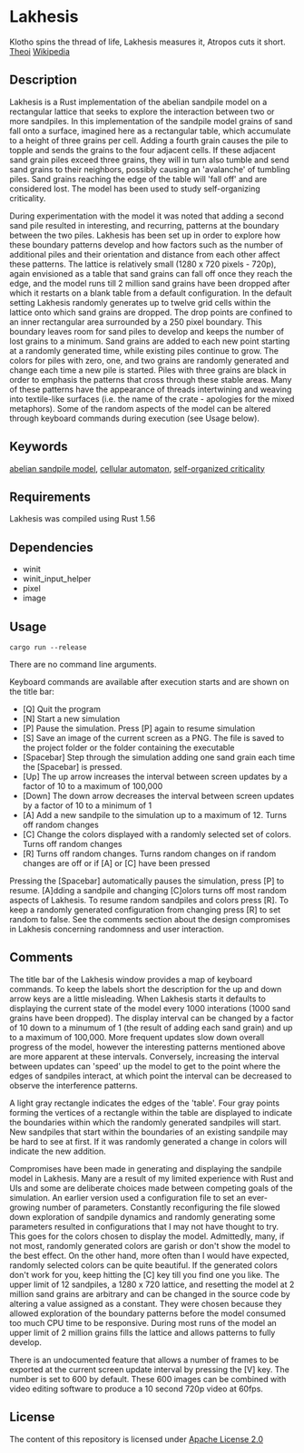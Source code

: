 Lakhesis
========

Klotho spins the thread of life, Lakhesis measures it, Atropos cuts it short. [Theoi][1] [Wikipedia][2]

Description
-----------

Lakhesis is a Rust implementation of the abelian sandpile model on a rectangular lattice that seeks to explore the interaction between two or more sandpiles. In this implementation of the sandpile model grains of sand fall onto a surface, imagined here as a rectangular table, which accumulate to a height of three grains per cell. Adding a fourth grain causes the pile to topple and sends the  grains to the four adjacent cells. If these adjacent sand grain piles exceed three grains, they will in turn also tumble and send sand grains to their neighbors, possibly causing an 'avalanche' of tumbling piles. Sand grains reaching the edge of the table will 'fall off' and are considered lost. The model has been used to study self-organizing criticality.

During experimentation with the model it was noted that adding a second sand pile resulted in interesting, and recurring, patterns at the boundary between the two piles. Lakhesis has been set up in order to explore how these boundary patterns develop and how factors such as the number of additional piles and their orientation and distance from each other affect these patterns. The lattice is relatively small (1280 x 720 pixels - 720p), again envisioned as a table that sand grains can fall off once they reach the edge, and the model runs till 2 million sand grains have been dropped after which it restarts on a blank table from a default configuration. In the default setting Lakhesis randomly generates up to twelve grid cells within the lattice onto which sand grains are dropped. The drop points are confined to an inner rectangular area surrounded by a 250 pixel boundary. This boundary leaves room for sand piles to develop and keeps the number of lost grains to a minimum. Sand grains are added to each new point starting at a randomly generated time, while existing piles continue to grow. The colors for piles with zero, one, and two grains are randomly generated and change each time a new pile is started. Piles with three grains are black in order to emphasis the patterns that cross through these stable areas. Many of these patterns have the appearance of threads intertwining and weaving into textile-like surfaces (i.e. the name of the crate - apologies for the mixed metaphors). Some of the random aspects of the model can be altered through keyboard commands during execution (see Usage below).

Keywords
--------

[abelian sandpile model][3], [cellular automaton][4], [self-organized criticality][5]


Requirements
------------

Lakhesis was compiled using Rust 1.56 

Dependencies
------------

* winit
* winit_input_helper
* pixel
* image

Usage
-----

`cargo run --release`

There are no command line arguments.

Keyboard commands are available after execution starts and are shown on the title bar:

* [Q] Quit the program
* [N] Start a new simulation
* [P] Pause the simulation. Press [P] again to resume simulation
* [S] Save an image of the current screen as a PNG. The file is saved to the project folder or the folder containing the executable
* [Spacebar] Step through the simulation adding one sand grain each time the [Spacebar] is pressed.
* [Up] The up arrow increases the interval between screen updates by a factor of 10 to a maximum of 100,000
* [Down] The down arrow decreases the interval between screen updates by a factor of 10 to a minimum of 1
* [A] Add a new sandpile to the simulation up to a maximum of 12. Turns off random changes
* [C] Change the colors displayed with a randomly selected set of colors. Turns off random changes
* [R] Turns off random changes. Turns random changes on if random changes are off or if [A] or [C] have been pressed

Pressing the [Spacebar] automatically pauses the simulation, press [P] to resume. [A]dding a sandpile and changing [C]olors turns off most random aspects of Lakhesis. To resume random sandpiles and colors press [R]. To keep a randomly generated configuration from changing press [R] to set random to false. See the comments section about the design compromises in Lakhesis concerning randomness and user interaction.

Comments
--------

The title bar of the Lakhesis window provides a map of keyboard commands. To keep the labels short the description for the up and down arrow keys are a little misleading. When Lakhesis starts it defaults to displaying the current state of the model every 1000 interations (1000 sand grains have been dropped). The display interval can be changed by a factor of 10 down to a minumum of 1 (the result of adding each sand grain) and up to a maximum of 100,000. More frequent updates slow down overall progress of the model, however the interesting patterns mentioned above are more apparent at these intervals. Conversely, increasing the interval between updates can 'speed' up the model to get to the point where the edges of sandpiles interact, at which point the interval can be decreased to observe the interference patterns.

A light gray rectangle indicates the edges of the 'table'. Four gray points forming the vertices of a rectangle within the table are displayed to indicate the boundaries within which the randomly generated sandpiles will start. New sandpiles that start within the boundaries of an existing sandpile may be hard to see at first. If it was randomly generated a change in colors will indicate the new addition.

Compromises have been made in generating and displaying the sandpile model in Lakhesis. Many are a result of my limited experience with Rust and UIs and some are deliberate choices made between competing goals of the simulation. An earlier version used a configuration file to set an ever-growing number of parameters. Constantly reconfiguring the file slowed down exploration of sandpile dynamics and randomly generating some parameters resulted in configurations that I may not have thought to try. This goes for the colors chosen to display the model. Admittedly, many, if not most, randomly generated colors are garish or don't show the model to the best effect. On the other hand, more often than I would have expected, randomly selected colors can be quite beautiful. If the generated colors don't work for you, keep hitting the [C] key till you find one you like. The upper limit of 12 sandpiles, a 1280 x 720 lattice, and resetting the model at 2 million sand grains are arbitrary and can be changed in the source code by altering a value assigned as a constant. They were chosen because they allowed exploration of the boundary patterns before the model consumed too much CPU time to be responsive. During most runs of the model an upper limit of 2 million grains fills the lattice and allows patterns to fully develop.

There is an undocumented feature that allows a number of frames to be exported at the current screen update interval by pressing the [V] key. The number is set to 600 by default. These 600 images can be combined with video editing software to produce a 10 second 720p video at 60fps.

License
-------

The content of this repository is licensed under [Apache License 2.0](https://www.apache.org/licenses/LICENSE-2.0)

[1]: https://www.theoi.com/Daimon/Moirai.html
[2]: https://en.wikipedia.org/wiki/Moirai
[3]: https://en.wikipedia.org/wiki/Abelian_sandpile_model
[4]: https://en.wikipedia.org/wiki/Cellular_automaton
[5]: https://en.wikipedia.org/wiki/Self-organized_criticality
